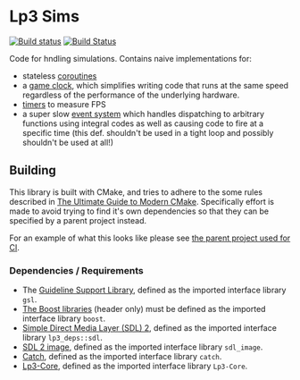# Lp3 Sims

[![Build status](https://ci.appveyor.com/api/projects/status/k1v4yvke6if7goft?svg=true)](https://ci.appveyor.com/project/TimSimpson/lp3-sims)
[![Build Status](https://travis-ci.org/TimSimpson/Lp3-Sims.svg?branch=master)](https://travis-ci.org/TimSimpson/Lp3-Sims)

Code for hndling simulations. Contains naive implementations for:

* stateless [coroutines](include/lp3/sims/coroutine.hpp)
* a [game clock](include/lp3/sims/Clock.hpp), which simplifies writing code that runs at the same speed regardless of the performance of the underlying hardware.
* [timers](include/lp3/sims/Clock.hpp) to measure FPS
* a super slow [event system](include/lp3/sims/EventSimulator.hpp) which handles dispatching to arbitrary functions using integral codes as well as causing code to fire at a specific time (this def. shouldn't be used in a tight loop and possibly shouldn't be used at all!)

## Building

This library is built with CMake, and tries to adhere to the some rules described in [The Ultimate Guide to Modern CMake](https://rix0r.nl/blog/2015/08/13/cmake-guide/). Specifically effort is made to avoid trying to find it's own dependencies so that they can be specified by a parent project instead.

For an example of what this looks like please see [the parent project used for CI](standalone/CMakeLists.txt).

### Dependencies / Requirements

* The [Guideline Support Library](https://github.com/Microsoft/GSL), defined as the imported interface library `gsl`.
* [The Boost libraries](http://www.boost.org/) (header only) must be defined as the imported interface library `boost`.
* [Simple Direct Media Layer (SDL) 2](https://www.libsdl.org/download-2.0.php), defined as the imported interface library `lp3_deps::sdl`.
* [SDL 2 image](https://www.libsdl.org/projects/SDL_image/docs/SDL_image.html#SEC_Top), defined as the imported interface library `sdl_image`.
* [Catch](https://github.com/philsquared/Catch), defined as the imported interface library `catch`.
* [Lp3-Core](https://github.com/TimSimpson/Lp3-Core), defined as the imported interface library `Lp3-Core`.
